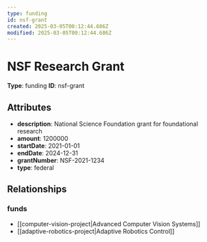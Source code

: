 ```yaml
---
type: funding
id: nsf-grant
created: 2025-03-05T00:12:44.686Z
modified: 2025-03-05T00:12:44.686Z
---
```


# NSF Research Grant

**Type**: funding
**ID**: nsf-grant

## Attributes

- **description**: National Science Foundation grant for foundational research
- **amount**: 1200000
- **startDate**: 2021-01-01
- **endDate**: 2024-12-31
- **grantNumber**: NSF-2021-1234
- **type**: federal

## Relationships

### funds

- [[computer-vision-project|Advanced Computer Vision Systems]]
- [[adaptive-robotics-project|Adaptive Robotics Control]]

